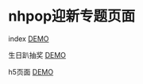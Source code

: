 # nhpop迎新专题页面


index
[DEMO](oo10.github.io/nhpop_new)

生日趴抽奖
[DEMO](oo10.github.io/nhpop_new/birthday)

h5页面
[DEMO](oo10.github.io/nhpop_new/h5)

